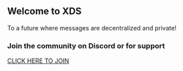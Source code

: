## Welcome to XDS

To a future where messages are decentralized and private!

### Join the community on Discord or for support

[CLICK HERE TO JOIN](https://discord.gg/DRCmcSzku8)
